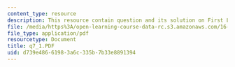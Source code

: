 ```yaml
---
content_type: resource
description: This resource contain question and its solution on First Law of Thermodynamics.
file: /media/https%3A/open-learning-course-data-rc.s3.amazonaws.com/16-01-unified-engineering-i-ii-iii-iv-fall-2005-spring-2006/d739e48661983a6c335b7b33e8891394_q7_1.PDF
file_type: application/pdf
resourcetype: Document
title: q7_1.PDF
uid: d739e486-6198-3a6c-335b-7b33e8891394
---
```

